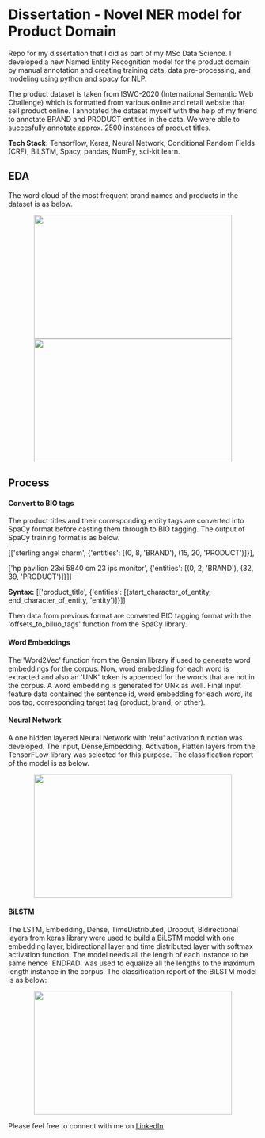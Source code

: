 # Dissertation - Novel NER model for Product Domain
Repo for my dissertation that I did as part of my MSc Data Science. I developed a new Named Entity Recognition model for the product domain by manual annotation and creating training data, data pre-processing, and modeling using python and spacy for NLP. 

The product dataset is taken from ISWC-2020 (International Semantic Web Challenge) which is formatted from various online and retail website that sell product online. I annotated the dataset myself with the help of my friend to annotate BRAND and PRODUCT entities in the data. We were able to succesfully annotate approx. 2500 instances of product titles.

**Tech Stack:** Tensorflow, Keras, Neural Network, Conditional Random Fields (CRF), BiLSTM, Spacy, pandas, NumPy, sci-kit learn.

## EDA
The word cloud of the most frequent brand names and products in the dataset is as below. 
<p align='center'>
  <img src='https://user-images.githubusercontent.com/60603790/217555204-a7a4786b-212f-4769-b3d5-dd7132bda3ee.png' width=400 height=250 />
  <img src='https://user-images.githubusercontent.com/60603790/217557216-68c0c3bf-0cae-4908-9362-b2c9ab4dc577.png' width=400 height=250 />
 </p>

## Process
#### Convert to BIO tags
The product titles and their corresponding entity tags are converted into SpaCy format before casting them through to BIO tagging. The output of SpaCy training format is as below.

[['sterling angel charm',
  {'entities': [(0, 8, 'BRAND'), (15, 20, 'PRODUCT')]}],
  
 ['hp pavilion 23xi 5840 cm 23 ips monitor',
  {'entities': [(0, 2, 'BRAND'), (32, 39, 'PRODUCT')]}]]
 
**Syntax:** [['product_title', {'entities': [(start_character_of_entity, end_character_of_entity, 'entity')]}]]

Then data from previous format are converted BIO tagging format with the 'offsets_to_biluo_tags' function from the SpaCy library.

#### Word Embeddings
The 'Word2Vec' function from the Gensim library if used to generate word embeddings for the corpus. Now, word embedding for each word is extracted and also an 'UNK' token is appended for the words that are not in the corpus. A word embedding is generated for UNk as well. Final input feature data contained the sentence id, word embedding for each word, its pos tag, corresponding target tag (product, brand, or other). 

#### Neural Network
A one hidden layered Neural Network with 'relu' activation function was developed. The Input, Dense,Embedding, Activation, Flatten layers from the TensorFLow library was selected for this purpose. The classification report of the model is as below.
<p align='center'>
  <img src='https://user-images.githubusercontent.com/60603790/217574423-76cda7f7-4ae9-4983-b212-9a6ed1da7deb.png' width=400 height=250 />
 </p>

#### BiLSTM
The LSTM, Embedding, Dense, TimeDistributed, Dropout, Bidirectional layers from keras library were used to build a BiLSTM model with one embedding layer, bidirectional layer and time distributed layer with softmax activation function. The model needs all the length of each instance to be same hence 'ENDPAD' was used to equalize all the lengths to the maximum length instance in the corpus. The classification report of the BiLSTM model is as below:
<p align='center'>
  <img src='https://user-images.githubusercontent.com/60603790/217567061-3f6b208b-35b9-4ebf-bcb0-5765b0d4f040.png' width=400 height=250 />
 </p>

Please feel free to connect with me on [LinkedIn](https://www.linkedin.com/in/niteesh-chanabasanavar/)

